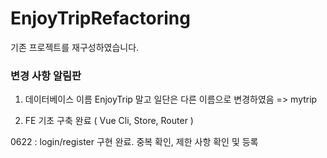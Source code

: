 # EnjoyTripRefactoring
기존 프로젝트를 재구성하였습니다.

### 변경 사항 알림판

1. 데이터베이스 이름 EnjoyTrip 말고 일단은 다른 이름으로 변경하였음 => mytrip

2. FE 기초 구축 완료 ( Vue Cli, Store, Router )

0622 :
login/register 구현 완료. 중복 확인, 제한 사항 확인 및 등록
